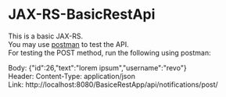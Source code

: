 # JAX-RS-BasicRestApi
This is a basic JAX-RS.
<br/>
You may use [postman](https://www.getpostman.com/) to test the API.<br/>
For testing the POST method, run the following using postman:<br/>

  Body: {"id":26,"text":"lorem ipsum","username":"revo"}<br/>
  Header: Content-Type: application/json<br/>
  Link: http://localhost:8080/BasiceRestApp/api/notifications/post/
  
  
